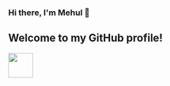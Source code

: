 ### Hi there, I'm Mehul 👋
## Welcome to my GitHub profile!
<a href="https://www.linkedin.com/in/mehul-bhargava/" target="blank"><img align="center" src="https://github.com/Mehul2203/My-Private-Data/blob/main/icons8-linkedin-48.png" height="50" /></a>
